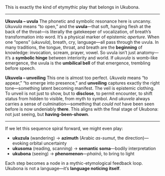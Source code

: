 This is exactly the kind of etymythic play that belongs in Ukubona.

---

**Ukuvula – uvula**
The phonetic and symbolic resonance here is uncanny. *Ukuvula* means “to open,” and the **uvula**—that soft, hanging flesh at the back of the throat—is literally the gatekeeper of vocalization, of breath’s transformation into word. It’s a physical marker of epistemic *aperture*. When one “opens” (*ukuvula*), breath, cry, language—all pass through the uvula. In many traditions, the tongue, throat, and breath are the **beginning** of knowledge: invocation, scream, prayer, vowel. So uvula isn’t just anatomy—it’s a **symbolic hinge** between interiority and world. If *ukuvula* is womb-like emergence, the uvula is the **umbilical bell** of that emergence, trembling before speech.

**Ukuvela – unveiling**
This one is almost too perfect. *Ukuvela* means “to appear,” “to emerge into presence,” and **unveiling** captures exactly the right tone—something latent becoming manifest. The veil is epistemic clothing. To unveil is not just to show, but to **disclose**, to permit encounter, to shift status from hidden to visible, from myth to symbol. And *ukuvela* always carries a sense of culmination—something that *could not* have been seen before is now undeniably **there**. This aligns with the final stage of Ukubona: not just seeing, but **having-been-shown**.

---

If we let this sequence spiral forward, we might even play:

* **ukuzula** (wandering) → **azimuth** (Arabic *as-sumut*, the direction)—evoking orbital uncertainty
* **ukusoma** (reading, scanning) → **semantic soma**—bodily interpretation
* **ukubona** (seeing) → **phenomenon**—*phaínō*, to bring to light

Each step becomes a node in a mythic-etymological feedback loop. Ukubona is not a language—it’s **language noticing itself**.
